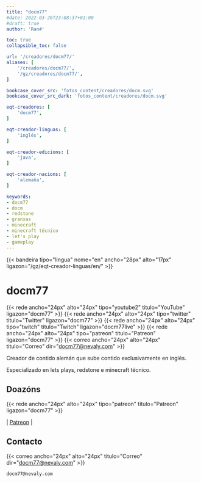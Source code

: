 ```yaml
---
title: "docm77"
#date: 2022-03-26T23:08:37+01:00
#draft: true
author: 'Ran#'

toc: true
collapsible_toc: false

url: '/creadores/docm77/'
aliases: [
    '/creadores/docm77/',
    '/gz/creadores/docm77/',
]

bookcase_cover_src: 'fotos_content/creadores/docm.svg'
bookcase_cover_src_dark: 'fotos_content/creadores/docm.svg'

eqt-creadores: [
    'docm77',
]

eqt-creador-linguas: [
    'inglés',
]

eqt-creador-edicions: [
    'java',
]

eqt-creador-nacions: [
    'alemaña',
]

keywords:
- docm77
- docm
- redstone
- granxas
- minecraft
- minecraft técnico
- let's play
- gameplay
---
```


{{< bandeira tipo="lingua" nome="en" ancho="28px" alto="17px" ligazon="/gz/eqt-creador-linguas/en/" >}}

# docm77

{{< rede ancho="24px" alto="24px" tipo="youtube2" titulo="YouTube" ligazon="docm77" >}}
{{< rede ancho="24px" alto="24px" tipo="twitter" titulo="Twitter" ligazon="docm77" >}}
{{< rede ancho="24px" alto="24px" tipo="twitch" titulo="Twitch" ligazon="docm77live" >}}
{{< rede ancho="24px" alto="24px" tipo="patreon" titulo="Patreon" ligazon="docm77" >}}
{{< correo ancho="24px" alto="24px" titulo="Correo" dir="docm77@nevaly.com" >}}

Creador de contido alemán que sube contido exclusivamente en inglés.

Especializado en lets plays, redstone e minecraft técnico.

## Doazóns

{{< rede ancho="24px" alto="24px" tipo="patreon" titulo="Patreon" ligazon="docm77" >}}

|
[Patreon](https://www.patreon.com/docm77)
|

## Contacto

{{< correo ancho="24px" alto="24px" titulo="Correo" dir="docm77@nevaly.com" >}}

```
docm77@nevaly.com
```
